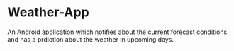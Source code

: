 # Weather-App
An Android application which notifies about the current forecast conditions and has a prdiction about the weather in upcoming days.
